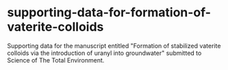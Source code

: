 # supporting-data-for-formation-of-vaterite-colloids
Supporting data for the manuscript entitled "Formation of stabilized vaterite colloids via the introduction of uranyl into groundwater" submitted to Science of The Total Environment.
